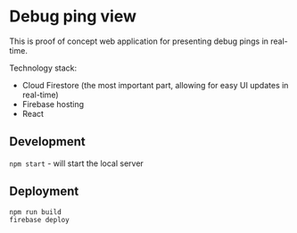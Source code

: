# Debug ping view
This is proof of concept web application for presenting debug pings in real-time.

Technology stack:
* Cloud Firestore (the most important part, allowing for easy UI updates in real-time)
* Firebase hosting
* React

## Development
`npm start` - will start the local server

## Deployment
```
npm run build
firebase deploy
```
